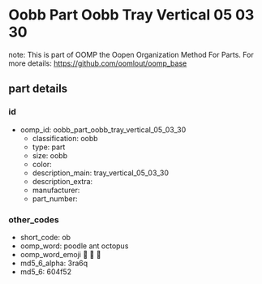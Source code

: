 # Oobb Part Oobb Tray Vertical 05 03 30  

note: This is part of OOMP the Oopen Organization Method For Parts. For more details: https://github.com/oomlout/oomp_base

##  part details





### id
* oomp_id: oobb_part_oobb_tray_vertical_05_03_30
  * classification: oobb
  * type: part
  * size: oobb
  * color: 
  * description_main: tray_vertical_05_03_30
  * description_extra: 
  * manufacturer: 
  * part_number: 

### other_codes
* short_code: ob
* oomp_word: poodle ant octopus
* oomp_word_emoji :poodle: :ant: :octopus:
* md5_6_alpha: 3ra6q
* md5_6: 604f52
